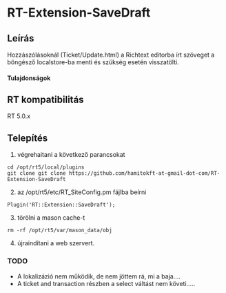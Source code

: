 # RT-Extension-SaveDraft

## Leírás
Hozzászólásoknál (Ticket/Update.html) a Richtext editorba írt szöveget a böngésző localstore-ba menti és szükség esetén visszatölti.

#### Tulajdonságok

## RT kompatibilitás
RT 5.0.x

## Telepítés
1. végrehaitani a következő parancsokat
````
cd /opt/rt5/local/plugins
git clone git clone https://github.com/hamitokft-at-gmail-dot-com/RT-Extension-SaveDraft
````
2. az  /opt/rt5/etc/RT_SiteConfig.pm fájlba beírni
````
Plugin('RT::Extension::SaveDraft');
````
3. törölni a mason cache-t
````
rm -rf /opt/rt5/var/mason_data/obj
````
4. újraindítani a web szervert.

### TODO
- A lokalizázió nem működik, de nem jöttem rá, mi a baja....
- A ticket and transaction részben a select váltást nem követi.....
